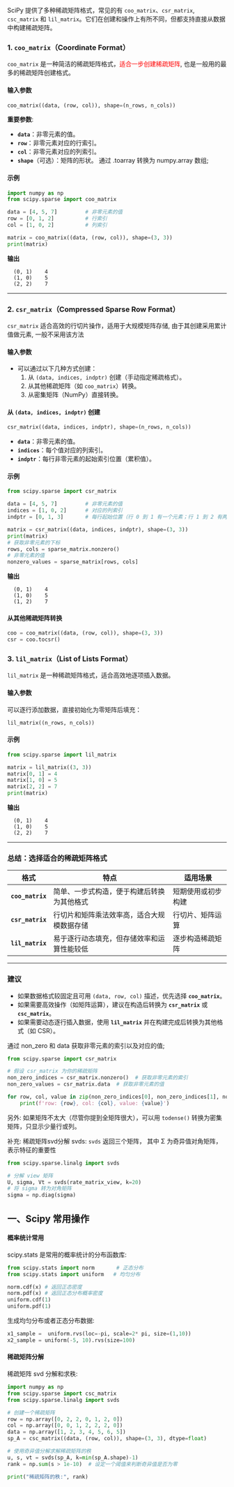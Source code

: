 SciPy 提供了多种稀疏矩阵格式，常见的有 `coo_matrix`、`csr_matrix`, `csc_matrix` 和 `lil_matrix`。它们在创建和操作上有所不同，但都支持直接从数据中构建稀疏矩阵。

### **1. `coo_matrix`（Coordinate Format）**
`coo_matrix` 是一种简洁的稀疏矩阵格式，<mark style="background: transparent; color: red">适合一步创建稀疏矩阵</mark>, 也是一般用的最多的稀疏矩阵创建格式。

#### **输入参数**
```python
coo_matrix((data, (row, col)), shape=(n_rows, n_cols))
``` 

**重要参数**: 
- **`data`**：非零元素的值。
- **`row`**：非零元素对应的行索引。
- **`col`**：非零元素对应的列索引。
- **`shape`**（可选）：矩阵的形状。
通过 .toarray 转换为 numpy.array 数组;

#### **示例**
```python
import numpy as np
from scipy.sparse import coo_matrix

data = [4, 5, 7]         # 非零元素的值
row = [0, 1, 2]          # 行索引
col = [1, 0, 2]          # 列索引

matrix = coo_matrix((data, (row, col)), shape=(3, 3))
print(matrix)
```

**输出**
```
  (0, 1)	4
  (1, 0)	5
  (2, 2)	7
```

---

### **2. `csr_matrix`（Compressed Sparse Row Format）**
`csr_matrix` 适合高效的行切片操作，适用于大规模矩阵存储, 由于其创建采用累计值做元素, 一般不采用该方法

#### **输入参数**
- 可以通过以下几种方式创建：
  1. 从 `(data, indices, indptr)` 创建（手动指定稀疏格式）。
  2. 从其他稀疏矩阵（如 `coo_matrix`）转换。
  3. 从密集矩阵（NumPy）直接转换。

#### **从 `(data, indices, indptr)` 创建**
```python
csr_matrix((data, indices, indptr), shape=(n_rows, n_cols))
```
- **`data`**：非零元素的值。
- **`indices`**：每个值对应的列索引。
- **`indptr`**：每行非零元素的起始索引位置（累积值）。

#### **示例**
```python
from scipy.sparse import csr_matrix

data = [4, 5, 7]         # 非零元素的值
indices = [1, 0, 2]      # 对应的列索引
indptr = [0, 1, 3]       # 每行起始位置（行 0 到 1 有一个元素；行 1 到 2 有两个元素）

matrix = csr_matrix((data, indices, indptr), shape=(3, 3))
print(matrix)
# 获取非零元素的下标
rows, cols = sparse_matrix.nonzero() 
# 非零元素的值 
nonzero_values = sparse_matrix[rows, cols]
```

**输出**
```
  (0, 1)	4
  (1, 0)	5
  (1, 2)	7
```

#### **从其他稀疏矩阵转换**
```python
coo = coo_matrix((data, (row, col)), shape=(3, 3))
csr = coo.tocsr()
```

### **3. `lil_matrix`（List of Lists Format）**
`lil_matrix` 是一种稀疏矩阵格式，适合高效地逐项插入数据。

#### **输入参数**
可以逐行添加数据，直接初始化为零矩阵后填充：
```python
lil_matrix((n_rows, n_cols))
```

#### **示例**
```python
from scipy.sparse import lil_matrix

matrix = lil_matrix((3, 3))
matrix[0, 1] = 4
matrix[1, 0] = 5
matrix[2, 2] = 7
print(matrix)
```

**输出**
```
  (0, 1)	4
  (1, 0)	5
  (2, 2)	7
```

---

### **总结：选择适合的稀疏矩阵格式**
| **格式**       | **特点**                                           | **适用场景**                        |
|----------------|---------------------------------------------------|------------------------------------|
| **`coo_matrix`** | 简单、一步式构造，便于构建后转换为其他格式         | 短期使用或初步构建                  |
| **`csr_matrix`** | 行切片和矩阵乘法效率高，适合大规模数据存储         | 行切片、矩阵运算                   |
| **`lil_matrix`** | 易于逐行动态填充，但存储效率和运算性能较低         | 逐步构造稀疏矩阵                   |

---

### **建议**
- 如果数据格式较固定且可用 `(data, row, col)` 描述，优先选择 **`coo_matrix`**。
- 如果需要高效操作（如矩阵运算），建议在构造后转换为 **`csr_matrix`** 或 **`csc_matrix`**。
- 如果需要动态逐行插入数据，使用 **`lil_matrix`** 并在构建完成后转换为其他格式（如 CSR）。


通过 non_zero 和 data 获取非零元素的索引以及对应的值;
```python
from scipy.sparse import csr_matrix  

# 假设 csr_matrix 为你的稀疏矩阵  
non_zero_indices = csr_matrix.nonzero()  # 获取非零元素的索引  
non_zero_values = csr_matrix.data  # 获取非零元素的值  

for row, col, value in zip(non_zero_indices[0], non_zero_indices[1], non_zero_values):  
    print(f'row: {row}, col: {col}, value: {value}')
```

另外:
如果矩阵不太大（尽管你提到全矩阵很大），可以用 `todense()` 转换为密集矩阵，只显示少量行或列。


补充: 
稀疏矩阵svd分解 svds: `svds` 返回三个矩阵， 其中 Σ 为奇异值对角矩阵，表示特征的重要性
```python
from scipy.sparse.linalg import svds

# 分解 view 矩阵
U, sigma, Vt = svds(rate_matrix_view, k=20)
# 将 sigma 转为对角矩阵
sigma = np.diag(sigma)
```



## 一、Scipy 常用操作
#### 概率统计常用
scipy.stats 是常用的概率统计的分布函数库:
```python
from scipy.stats import norm       # 正态分布
from scipy.stats import uniform   # 均匀分布

norm.cdf(x) # 返回正态密度 
norm.pdf(x) # 返回正态分布概率密度
uniform.cdf(1)
uniform.pdf(1)
```

生成均匀分布或者正态分布数据:
```python
x1_sample =  uniform.rvs(loc=-pi, scale=2* pi, size=(1,10))
x2_sample = uniform(-5, 10).rvs(size=100)
```


#### 稀疏矩阵分解
稀疏矩阵 svd 分解和求秩:
```python
import numpy as np
from scipy.sparse import csc_matrix
from scipy.sparse.linalg import svds

# 创建一个稀疏矩阵
row = np.array([0, 2, 2, 0, 1, 2, 0])
col = np.array([0, 0, 1, 2, 2, 2, 0])
data = np.array([1, 2, 3, 4, 5, 6, 5])
sp_A = csc_matrix((data, (row, col)), shape=(3, 3), dtype=float)

# 使用奇异值分解求解稀疏矩阵的秩
u, s, vt = svds(sp_A, k=min(sp_A.shape)-1)
rank = np.sum(s > 1e-10)  # 设定一个阈值来判断奇异值是否为零

print("稀疏矩阵的秩:", rank)
```
